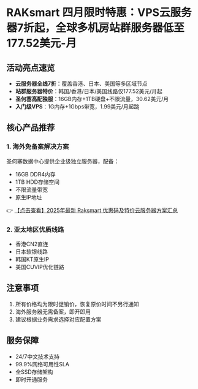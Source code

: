 # RAKsmart 四月限时特惠：VPS云服务器7折起，全球多机房站群服务器低至177.52美元-月

## 活动亮点速览

- **云服务器全线7折**：覆盖香港、日本、美国等多区域节点
- **站群服务器特价**：韩国/香港/日本/美国线路仅177.52美元/月起
- **圣何塞高配独服**：16GB内存+1TB硬盘+不限流量，30.62美元/月
- **入门级VPS**：1G内存+1Gbps带宽，1.99美元/月起跳

## 核心产品推荐

### 1. 海外免备案解决方案
圣何塞数据中心提供企业级独立服务器，配备：
- 16GB DDR4内存
- 1TB HDD存储空间
- 不限流量带宽
- 原生IP地址

👉 [【点击查看】2025年最新 Raksmart 优惠码及特价云服务器方案汇总](https://bit.ly/raksmart)

### 2. 亚太地区优质线路
- 香港CN2直连
- 日本软银线路
- 韩国KT原生IP
- 美国CUVIP优化链路

## 注意事项
1. 所有价格均为限时促销价，恢复原价时间不另行通知
2. 海外服务器无需备案，即开即用
3. 建议根据业务需求选择对应配置方案

## 服务保障
- 24/7中文技术支持
- 99.9%网络可用性SLA
- 全SSD存储架构
- 即时开通服务